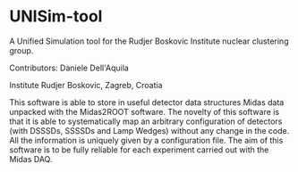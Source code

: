 # UNISim-tool
A Unified Simulation tool for the Rudjer Boskovic Institute nuclear clustering group.

Contributors: Daniele Dell'Aquila

Institute Rudjer Boskovic, Zagreb, Croatia

This software is able to store in useful detector data structures Midas data unpacked with the Midas2ROOT software. The novelty of this software is that it is able to systematically map an arbitrary configuration of detectors (with DSSSDs, SSSSDs and Lamp Wedges) without any change in the code. All the information is uniquely given by a configuration file. The aim of this software is to be fully reliable for each experiment carried out with the Midas DAQ.
